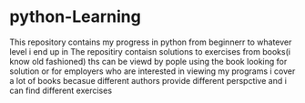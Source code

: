# python-Learning
This repository contains my progress in python from beginnerr to whatever level i end up in
The repositiry contaisn solutions to exercises from books(i know old fashioned)
ths  can be viewd by pople using the book looking for solution or for employers who are interested in viewing my programs 
i cover  a lot of books becasue different authors provide different perspctive and i can find different exercises 
